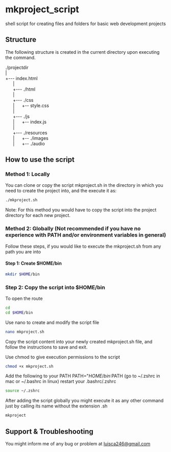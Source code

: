 # mkproject_script
shell script for creating files and folders for basic web development projects

## Structure
The following structure is created in the current directory upon executing the command.

./projectdir <br />
  | <br />
  +--- index.html <br />
  &nbsp;&nbsp;&nbsp;&nbsp;&nbsp;&nbsp;| <br />
  &nbsp;&nbsp;&nbsp;&nbsp;&nbsp;&nbsp;+--- ./html <br />
  &nbsp;&nbsp;&nbsp;&nbsp;&nbsp;&nbsp;| <br />
  &nbsp;&nbsp;&nbsp;&nbsp;&nbsp;&nbsp;+--- ./css <br />
  &nbsp;&nbsp;&nbsp;&nbsp;&nbsp;&nbsp;|&nbsp;&nbsp;&nbsp;&nbsp;&nbsp;&nbsp;+-- style.css <br />
  &nbsp;&nbsp;&nbsp;&nbsp;&nbsp;&nbsp;| <br />
  &nbsp;&nbsp;&nbsp;&nbsp;&nbsp;&nbsp;+--- ./js <br />
  &nbsp;&nbsp;&nbsp;&nbsp;&nbsp;&nbsp;|&nbsp;&nbsp;&nbsp;&nbsp;&nbsp;&nbsp;+-- index.js <br />
  &nbsp;&nbsp;&nbsp;&nbsp;&nbsp;&nbsp;| <br />
  &nbsp;&nbsp;&nbsp;&nbsp;&nbsp;&nbsp;+--- ./resources <br />
  &nbsp;&nbsp;&nbsp;&nbsp;&nbsp;&nbsp;|&nbsp;&nbsp;&nbsp;&nbsp;&nbsp;&nbsp;+-- ./images <br />
  &nbsp;&nbsp;&nbsp;&nbsp;&nbsp;&nbsp;|&nbsp;&nbsp;&nbsp;&nbsp;&nbsp;&nbsp;+-- ./audio <br />
               
## How to use the script

### Method 1: Locally

You can clone or copy the script mkproject.sh in the directory in which you need to create the project into, and the execute it as:

```sh
./mkproject.sh
```

Note: For this method you would have to copy the script into the project directory for each new project.

### Method 2: Globally (Not recommended if you have no experience with PATH and/or environment variables in general)

Follow these steps, if you would like to execute the mkproject.sh from any path you are into

#### Step 1: Create $HOME/bin

```sh
mkdir $HOME/bin
````

### Step 2: Copy the script into $HOME/bin

To open the route
```sh
cd
cd $HOME/bin
````

Use nano to create and modify the script file
```sh
nano mkproject.sh
````

Copy the script content into your newly created mkproject.sh file, and follow the instructions to save and exit.

Use chmod to give execution permissions to the script
```sh
chmod +x mkproject.sh
```

Add the following to your PATH PATH="$HOME/bin:$PATH (go to ~/.zshrc in mac or ~/.bashrc in linux)
restart your .bashrc/.zshrc
```sh
source ~/.zshrc
```

After adding the script globally you might execute it as any other command just by calling its name without the extension .sh

```sh
mkproject
```

## Support & Troubleshooting

You might inform me of any bug or problem at luisca246@gmail.com
